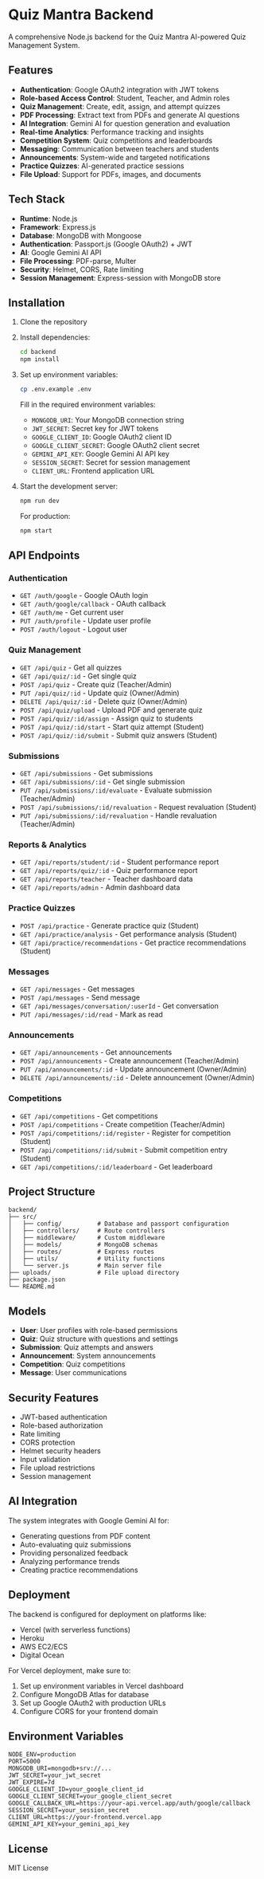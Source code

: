 # Quiz Mantra Backend

A comprehensive Node.js backend for the Quiz Mantra AI-powered Quiz Management System.

## Features

- **Authentication**: Google OAuth2 integration with JWT tokens
- **Role-based Access Control**: Student, Teacher, and Admin roles
- **Quiz Management**: Create, edit, assign, and attempt quizzes
- **PDF Processing**: Extract text from PDFs and generate AI questions
- **AI Integration**: Gemini AI for question generation and evaluation
- **Real-time Analytics**: Performance tracking and insights
- **Competition System**: Quiz competitions and leaderboards
- **Messaging**: Communication between teachers and students
- **Announcements**: System-wide and targeted notifications
- **Practice Quizzes**: AI-generated practice sessions
- **File Upload**: Support for PDFs, images, and documents

## Tech Stack

- **Runtime**: Node.js
- **Framework**: Express.js
- **Database**: MongoDB with Mongoose
- **Authentication**: Passport.js (Google OAuth2) + JWT
- **AI**: Google Gemini AI API
- **File Processing**: PDF-parse, Multer
- **Security**: Helmet, CORS, Rate limiting
- **Session Management**: Express-session with MongoDB store

## Installation

1. Clone the repository
2. Install dependencies:
   ```bash
   cd backend
   npm install
   ```

3. Set up environment variables:
   ```bash
   cp .env.example .env
   ```
   
   Fill in the required environment variables:
   - `MONGODB_URI`: Your MongoDB connection string
   - `JWT_SECRET`: Secret key for JWT tokens
   - `GOOGLE_CLIENT_ID`: Google OAuth2 client ID
   - `GOOGLE_CLIENT_SECRET`: Google OAuth2 client secret
   - `GEMINI_API_KEY`: Google Gemini AI API key
   - `SESSION_SECRET`: Secret for session management
   - `CLIENT_URL`: Frontend application URL

4. Start the development server:
   ```bash
   npm run dev
   ```

   For production:
   ```bash
   npm start
   ```

## API Endpoints

### Authentication
- `GET /auth/google` - Google OAuth login
- `GET /auth/google/callback` - OAuth callback
- `GET /auth/me` - Get current user
- `PUT /auth/profile` - Update user profile
- `POST /auth/logout` - Logout user

### Quiz Management
- `GET /api/quiz` - Get all quizzes
- `GET /api/quiz/:id` - Get single quiz
- `POST /api/quiz` - Create quiz (Teacher/Admin)
- `PUT /api/quiz/:id` - Update quiz (Owner/Admin)
- `DELETE /api/quiz/:id` - Delete quiz (Owner/Admin)
- `POST /api/quiz/upload` - Upload PDF and generate quiz
- `POST /api/quiz/:id/assign` - Assign quiz to students
- `POST /api/quiz/:id/start` - Start quiz attempt (Student)
- `POST /api/quiz/:id/submit` - Submit quiz answers (Student)

### Submissions
- `GET /api/submissions` - Get submissions
- `GET /api/submissions/:id` - Get single submission
- `PUT /api/submissions/:id/evaluate` - Evaluate submission (Teacher/Admin)
- `POST /api/submissions/:id/revaluation` - Request revaluation (Student)
- `PUT /api/submissions/:id/revaluation` - Handle revaluation (Teacher/Admin)

### Reports & Analytics
- `GET /api/reports/student/:id` - Student performance report
- `GET /api/reports/quiz/:id` - Quiz performance report
- `GET /api/reports/teacher` - Teacher dashboard data
- `GET /api/reports/admin` - Admin dashboard data

### Practice Quizzes
- `POST /api/practice` - Generate practice quiz (Student)
- `GET /api/practice/analysis` - Get performance analysis (Student)
- `GET /api/practice/recommendations` - Get practice recommendations (Student)

### Messages
- `GET /api/messages` - Get messages
- `POST /api/messages` - Send message
- `GET /api/messages/conversation/:userId` - Get conversation
- `PUT /api/messages/:id/read` - Mark as read

### Announcements
- `GET /api/announcements` - Get announcements
- `POST /api/announcements` - Create announcement (Teacher/Admin)
- `PUT /api/announcements/:id` - Update announcement (Owner/Admin)
- `DELETE /api/announcements/:id` - Delete announcement (Owner/Admin)

### Competitions
- `GET /api/competitions` - Get competitions
- `POST /api/competitions` - Create competition (Teacher/Admin)
- `POST /api/competitions/:id/register` - Register for competition (Student)
- `POST /api/competitions/:id/submit` - Submit competition entry (Student)
- `GET /api/competitions/:id/leaderboard` - Get leaderboard

## Project Structure

```
backend/
├── src/
│   ├── config/          # Database and passport configuration
│   ├── controllers/     # Route controllers
│   ├── middleware/      # Custom middleware
│   ├── models/          # MongoDB schemas
│   ├── routes/          # Express routes
│   ├── utils/           # Utility functions
│   └── server.js        # Main server file
├── uploads/             # File upload directory
├── package.json
└── README.md
```

## Models

- **User**: User profiles with role-based permissions
- **Quiz**: Quiz structure with questions and settings
- **Submission**: Quiz attempts and answers
- **Announcement**: System announcements
- **Competition**: Quiz competitions
- **Message**: User communications

## Security Features

- JWT-based authentication
- Role-based authorization
- Rate limiting
- CORS protection
- Helmet security headers
- Input validation
- File upload restrictions
- Session management

## AI Integration

The system integrates with Google Gemini AI for:
- Generating questions from PDF content
- Auto-evaluating quiz submissions
- Providing personalized feedback
- Analyzing performance trends
- Creating practice recommendations

## Deployment

The backend is configured for deployment on platforms like:
- Vercel (with serverless functions)
- Heroku
- AWS EC2/ECS
- Digital Ocean

For Vercel deployment, make sure to:
1. Set up environment variables in Vercel dashboard
2. Configure MongoDB Atlas for database
3. Set up Google OAuth2 with production URLs
4. Configure CORS for your frontend domain

## Environment Variables

```env
NODE_ENV=production
PORT=5000
MONGODB_URI=mongodb+srv://...
JWT_SECRET=your_jwt_secret
JWT_EXPIRE=7d
GOOGLE_CLIENT_ID=your_google_client_id
GOOGLE_CLIENT_SECRET=your_google_client_secret
GOOGLE_CALLBACK_URL=https://your-api.vercel.app/auth/google/callback
SESSION_SECRET=your_session_secret
CLIENT_URL=https://your-frontend.vercel.app
GEMINI_API_KEY=your_gemini_api_key
```

## License

MIT License